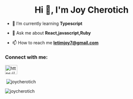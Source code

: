 <h1 align="center">Hi 👋, I'm Joy Cherotich</h1>


- 🌱 I’m currently learning **Typescript**

- 💬 Ask me about **React,javascript,Ruby**

- 📫 How to reach me **letimjoy7@gmail.com**

<h3 align="left">Connect with me:</h3>
<p align="left">
<a href="https://linkedin.com/in/https://www.linkedin.com/in/joy-letim-540979258/" target="blank"><img align="center" src="https://raw.githubusercontent.com/rahuldkjain/github-profile-readme-generator/master/src/images/icons/Social/linked-in-alt.svg" alt="https://www.linkedin.com/in/joy-letim-540979258/" height="30" width="40" /></a>
</p>

<p>&nbsp;<img align="center" src="https://github-readme-stats.vercel.app/api?username=joycherotich&show_icons=true&locale=en" alt="joycherotich" /></p>

<p><img align="center" src="https://github-readme-streak-stats.herokuapp.com/?user=joycherotich&" alt="joycherotich" /></p>
